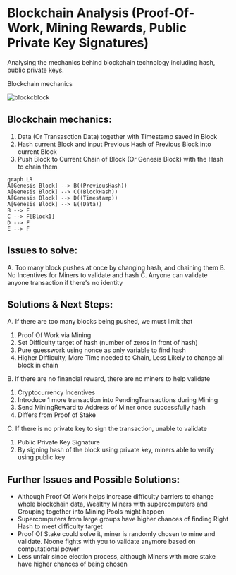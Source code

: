 # Blockchain Analysis (Proof-Of-Work, Mining Rewards, Public Private Key Signatures)

Analysing the mechanics behind blockchain technology including hash, public private keys.

Blockchain mechanics

![blockcblock](https://github.com/user-attachments/assets/c0c4d886-482d-4660-9459-a9de7a1c3621)

## Blockchain mechanics:
1. Data (Or Transasction Data) together with Timestamp saved in Block
2. Hash current Block and input Previous Hash of Previous Block into current Block
3. Push Block to Current Chain of Block (Or Genesis Block) with the Hash to chain them

```mermaid
graph LR
A[Genesis Block] --> B((PreviousHash))
A[Genesis Block] --> C((BlockHash))
A[Genesis Block] --> D((Timestamp))
A[Genesis Block] --> E((Data))
B --> F
C --> F[Block1]
D --> F
E --> F
```


## Issues to solve:
A. Too many block pushes at once by changing hash, and chaining them
B. No Incentives for Miners to validate and hash
C. Anyone can validate anyone transaction if there's no identity

## Solutions & Next Steps:

A. If there are too many blocks being pushed, we must limit that
1. Proof Of Work via Mining
2. Set Difficulty target of hash (number of zeros in front of hash)
3. Pure guesswork using nonce as only variable to find hash
4. Higher Difficulty, More Time needed to Chain, Less Likely to change all block in chain

B. If there are no financial reward, there are no miners to help validate
1. Cryptocurrency Incentives
2. Introduce 1 more transaction into PendingTransactions during Mining
3. Send MiningReward to Address of Miner once successfully hash
4. Differs from Proof of Stake

C. If there is no private key to sign the transaction, unable to validate
1. Public Private Key Signature
2. By signing hash of the block using private key, miners able to verify using public key

## Further Issues and Possible Solutions:
* Although Proof Of Work helps increase difficulty barriers to change whole blockchain data, Wealthy Miners with supercomputers and Grouping together into Mining Pools might happen
* Supercomputers from large groups have higher chances of finding Right Hash to meet difficulty target
* Proof Of Stake could solve it, miner is randomly chosen to mine and validate. Noone fights with you to validate anymore based on computational power
* Less unfair since election process, although Miners with more stake have higher chances of being chosen

